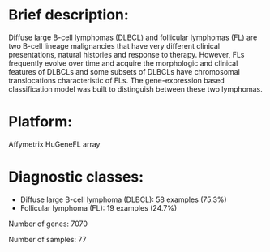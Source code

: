 # Brief description:
Diffuse large B-cell lymphomas (DLBCL) and follicular lymphomas (FL) are two B-cell lineage malignancies that have very different clinical presentations,
natural histories and response to therapy. However, FLs frequently evolve over time and acquire the morphologic and clinical features of DLBCLs and some
subsets of DLBCLs have chromosomal translocations characteristic of FLs. The gene-expression based classification model was built to distinguish between
these two lymphomas.


# Platform:
Affymetrix HuGeneFL array


# Diagnostic classes:
- Diffuse large B-cell lymphoma (DLBCL): 58 examples (75.3%)
- Follicular lymphoma (FL): 19 examples (24.7%)


Number of genes: 7070

Number of samples: 77
